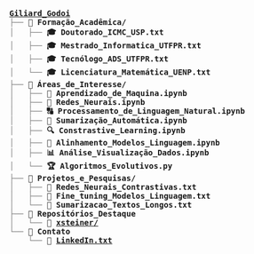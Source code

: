 <pre style="font-family:Menlo,'DejaVu Sans Mono',consolas,'Courier New',monospace"><span style="font-weight: bold"><a href="https://giliardgodoi.github.io/">Giliard_Godoi</a></span>
<span style="color: #808080; text-decoration-color: #808080">├── </span><span style="font-weight: bold">📂 Formação_Acadêmica/</span>
<span style="color: #808080; text-decoration-color: #808080">│   ├── </span><span style="font-weight: bold">🎓 Doutorado_ICMC_USP.txt</span>
<span style="color: #808080; text-decoration-color: #808080">│   ├── </span><span style="font-weight: bold">🎓 Mestrado_Informatica_UTFPR.txt</span>
<span style="color: #808080; text-decoration-color: #808080">│   ├── </span><span style="font-weight: bold">🎓 Tecnólogo_ADS_UTFPR.txt</span>
<span style="color: #808080; text-decoration-color: #808080">│   └── </span><span style="font-weight: bold">🎓 Licenciatura_Matemática_UENP.txt</span>
<span style="color: #808080; text-decoration-color: #808080">├── </span><span style="font-weight: bold">📂 Áreas_de_Interesse/</span>
<span style="color: #808080; text-decoration-color: #808080">│   ├── </span><span style="font-weight: bold">🧠 Aprendizado_de_Maquina.ipynb</span>
<span style="color: #808080; text-decoration-color: #808080">│   ├── </span><span style="font-weight: bold">🤖 Redes_Neurais.ipynb</span>
<span style="color: #808080; text-decoration-color: #808080">│   ├── </span><span style="font-weight: bold">🔠 Processamento_de_Linguagem_Natural.ipynb</span>
<span style="color: #808080; text-decoration-color: #808080">│   ├── </span><span style="font-weight: bold">📜 Sumarização_Automática.ipynb</span>
<span style="color: #808080; text-decoration-color: #808080">│   ├── </span><span style="font-weight: bold">🔍 Constrastive_Learning.ipynb</span>
<span style="color: #808080; text-decoration-color: #808080">│   ├── </span><span style="font-weight: bold">🔄 Alinhamento_Modelos_Linguagem.ipynb</span>
<span style="color: #808080; text-decoration-color: #808080">│   ├── </span><span style="font-weight: bold">📊 Análise_Visualização_Dados.ipynb</span>
<span style="color: #808080; text-decoration-color: #808080">│   └── </span><span style="font-weight: bold">🏆 Algoritmos_Evolutivos.py</span>
<span style="color: #808080; text-decoration-color: #808080">├── </span><span style="font-weight: bold">📂 Projetos_e_Pesquisas/</span>
<span style="color: #808080; text-decoration-color: #808080">│   ├── </span><span style="font-weight: bold">🔹 Redes_Neurais_Contrastivas.txt</span>
<span style="color: #808080; text-decoration-color: #808080">│   ├── </span><span style="font-weight: bold">🔹 Fine_tuning_Modelos_Linguagem.txt</span>
<span style="color: #808080; text-decoration-color: #808080">│   └── </span><span style="font-weight: bold">🔹 Sumarizacao_Textos_Longos.txt</span>
<span style="color: #808080; text-decoration-color: #808080">├── </span><span style="font-weight: bold">📂 Repositórios_Destaque</span>
<span style="color: #808080; text-decoration-color: #808080">│   └── </span><span style="font-weight: bold">🔗 </span><span style="font-weight: bold"><a href="https://github.com/GiliardGodoi/xsteiner">xsteiner/</a></span>
<span style="color: #808080; text-decoration-color: #808080">└── </span><span style="font-weight: bold">📂 Contato</span>
<span style="color: #808080; text-decoration-color: #808080">    └── </span><span style="font-weight: bold">🔗 </span><span style="font-weight: bold"><a href="https://www.linkedin.com/in/giliardgodoi">LinkedIn.txt</a></span>
</pre>
